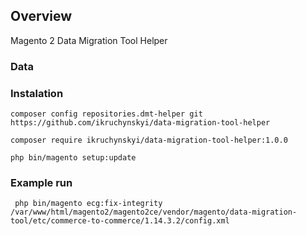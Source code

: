 ## Overview
Magento 2 Data Migration Tool Helper

### Data


### Instalation

```composer config repositories.dmt-helper git https://github.com/ikruchynskyi/data-migration-tool-helper```

```composer require ikruchynskyi/data-migration-tool-helper:1.0.0```

```php bin/magento setup:update```


### Example run
``` php bin/magento ecg:fix-integrity /var/www/html/magento2/magento2ce/vendor/magento/data-migration-tool/etc/commerce-to-commerce/1.14.3.2/config.xml```

